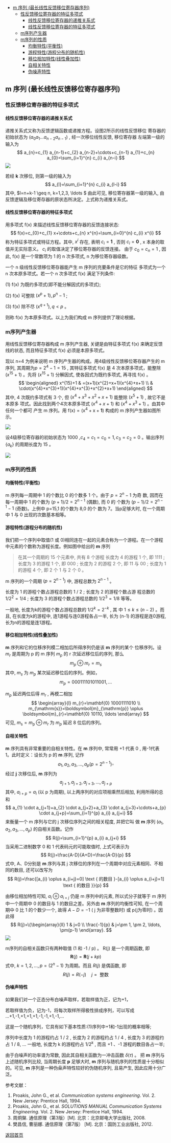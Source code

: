 - [m 序列 (最长线性反馈移位寄存器序列)](#m-序列-最长线性反馈移位寄存器序列)
  - [性反馈移位寄存器的特征多项式](#性反馈移位寄存器的特征多项式)
    - [线性反馈移位寄存器的递推关系式](#线性反馈移位寄存器的递推关系式)
    - [线性反馈移位寄存器的特征多项式](#线性反馈移位寄存器的特征多项式)
  - [m序列产生器](#m序列产生器)
  - [m序列的性质](#m序列的性质)
    - [均衡特性(平衡性)](#均衡特性平衡性)
    - [游程特性(游程分布的随机性)](#游程特性游程分布的随机性)
    - [移位相加特性(线性叠加性)](#移位相加特性线性叠加性)
    - [自相关特性](#自相关特性)
    - [伪噪声特性](#伪噪声特性)


## m 序列 (最长线性反馈移位寄存器序列)

### 性反馈移位寄存器的特征多项式

#### 线性反馈移位寄存器的递推关系式

递推关系式又称为反馈逻辑函数或递推方程。设图2所示的线性反馈移位 寄存器的初始状态为  $(a_{0} a_{1} \ldots a_{n-2} a_{n-1})$ , 经一次移位线性反馈, 移位寄存器 左端第一级的输入为
$$
a_{n}=c_{1} a_{n-1}+c_{2} a_{n-2}+\cdots+c_{n-1} a_{1}+c_{n} a_{0}=\sum_{i=1}^{n} c_{i} a_{n-i}
$$
![](https://raw.githubusercontent.com/timerring/picgo/master/picbed/image-20230224135349192.png)

若经  $\boldsymbol{k}$  次移位, 则第一级的输入为
$$
a_{l}=\sum_{i=1}^{n} c_{i} a_{l-i}
$$
其中,  $l=n+k-1 \geq n, k=1,2,3, \ldots $
由此可见, 移位寄存器第一级的输入, 由反馈逻辑及移位寄存器的原状态所决定。上式称为递推关系式。

#### 线性反馈移位寄存器的特征多项式

用多项式  f(x)  来描述线性反馈移位寄存器的反馈连接状态:
$$
f(x)=c_{0}+c_{1} x+\cdots+c_{n} x^{n}=\sum_{i=0}^{n} c_{i} x^{i}
$$
称为特征多项式或特征方程。其中,  $x^{i}$  存在, 表明  $c_{i}=\mathbf{1}$ , 否则  $c_{i}=\mathbf{0}$ ,  x  本身的取值并无实际意义。  $c_{i}$  的取值决定了移位寄存器的反馈连接。 由于  $c_{0}=c_{n}=1$ , 因此,  f(x)  是一个常数项为 1 的  n  次多项式,  n  为移位寄存器级数。

一个  n  级线性反馈移位寄存器能产生  m  序列的充要条件是它的特征 多项式为一个  n  次本原多项式。若一个  n  次多项式  f(x)  满足下列条件:

(1)  f(x)  为既约多项式(即不能分解因式的多项式);

(2)  f(x)  可整除  $(x^{p}+1), p^{n}-1$ ;

(3)  f(x)  除不尽  $(x^{q+1}), q \lt p$  。

则称  f(x)  为本原多项式。以上为我们构成  m  序列提供了理论根据。

### m序列产生器

用线性反馈移位寄存器构成  m  序列产生器, 关键是由特征多项式  f(x)  来确定反馈 线的状态, 而且特征多项式  f(x)  必须是本原多项式。

现以  n=4  为例来说明  m  序列产生器的构成。用4级线性反馈移位寄存器产生的  m 序列, 其周期为$p=2^{4}-1=15$ , 其特征多项式  f(x)  是 4 次本原多项式，能整除  $(x^{15}+1)$  。先将  $(x^{15}+1)$  分解因式, 使各因式为既约多项式, 再寻找  f(x)  。
$$
\begin{aligned}
x^{15}+1 & =(x+1)(x^{2}+x+1)(x^{4}+x+1) \\
& \cdot(x^{4}+x^{3}+1)(x^{4}+x^{3}+x^{2}+x+1)
\end{aligned}
$$
其中, 4 次既约多项式有 3 个, 但  $(x^{4}+x^{3}+x^{2}+x+1)$  能整除  $(x^{5}+1)$ , 故它不是本原多 项式。因此找到两个4次本原多项式  $(x^{4}+x+1)$  和  $(x^{4}+x^{3}+1)$  。由其中任何一个都可 产生  m  序列。用  $\mathrm{f}(\mathrm{x})=(\mathrm{x}^{4}+\mathrm{x}+\mathbf{1})$  构成的  $\mathrm{m}$  序列产生器如图所示。

![](https://raw.githubusercontent.com/timerring/picgo/master/picbed/image-20230224135748548.png)

设4级移位寄存器的初始状态为 1000 ,$c_{4}=c_{1}=c_{0}=1, c_{3}=c_{2}=0$  。输出序列  $\{a_{k}\}$  的周期长度为 15 。

![](https://raw.githubusercontent.com/timerring/picgo/master/picbed/image-20230224135830002.png)

### m序列的性质

#### 均衡特性(平衡性)

m  序列每一周期中 1 的个数比 0 的个数多 1 个。由于  $p=2^{n}-1$  为奇 数, 因而在每一周期中 1 的个数为  $(p+1) / 2=2^{n-1}$  (偶数), 而 0 的 个数为  $(p-1) / 2=2^{n-1}-1$  (奇数)。上例中  p=15,1  的个数为 8,0 的个 数为 7。当p足够大时, 在一个周期中 1 与 0 出现的次数基本相等。

#### 游程特性(游程分布的随机性)

我们把一个序列中取值(1 或 0)相同连在一起的元素合称为一个游程。在一个游程中元素的个数称为游程长度。例如图中给出的  $\boldsymbol{m}$  序列

 >  在其一个周期的 15 个元素中, 共有 8 个游程
 >  长度为 4 的游程 1 个, 即 1111 ;
 >  长度为 3 的游程 1 个, 即 000 ;
 >  长度为 2 的游程 2 个, 即 11 与 00 ;
 >  长度为 1 的游程 4 个, 即 2 个 1 与 2 个 0 。

m  序列的一个周期  $(p=2^{n-1})$  中, 游程总数为  $2^{n-1}$  。

长度为 1 的游程个数占游程总数的  1 / 2 ; 长度为 2 的游程个数占游 程总数的  $1 / 2^{2}=1 / 4$ ; 长度为 3 的游程个数占游程总数的  $1 / 2^{3}=1 / 8$ 等等。

一般地, 长度为k的游程个数占游程总数的  $1 / 2^{k}=2^{-k}$ , 其 中  $1 \leq k \leq(n-2)$  。而且, 在长度为k的游程中, 连1游程与连0游程各占一半, 长为  (n-1)  的游程是连0游程, 长为n的游程是连1游程。

#### 移位相加特性(线性叠加性)

$\boldsymbol{m}$  序列和它的位移序列模二相加后所得序列仍是该  $\boldsymbol{m}$  序列的某个 位移序列。设  $m_{r}$  是周期为  p  的  m  序列  $m_{p}$  的  r  次延迟移位后的序列, 那么
$$
m_{p} \oplus m_{r}=m_{s}
$$
其中,  $m_{s}$  为  $m_{p}$  某次延迟移位后的序列。例如，
$$
m_{p}=000111101011001, \ldots
$$




 $m_{p}$  延迟两位后得  $m_{r}$ , 再模二相加
$$
\begin{array}{l}
m_{r}=\mathbf{0} 10001111010 \\
m_{\mathrm{s}}=\boldsymbol{m}_{\mathrm{p}} \oplus \boldsymbol{m}_{r}=\mathbf{0} 10110, \ldots
\end{array}
$$
可见,  $m_{\mathrm{s}}=m_{\mathrm{p}} \oplus m_{r}$  为  $m_{p}$  延迟 8 位后的序列。

#### 自相关特性

$\boldsymbol{m}$  序列具有非常重要的自相关特性。在  $\boldsymbol{m}$  序列中, 常常用  +1  代表  0 , 用-1代表 1。此时定义：设长为  p  的  $\boldsymbol{m}$  序列, 记作
$$
a_{1}, a_{2}, a_{3}, \ldots, a_{p}(p=2^{n-1}) \square
$$
经过  $\boldsymbol{j}$  次移位后,  $\boldsymbol{m}$  序列为
$$
a_{j+1}, a_{j+2}, a_{j+3}, \ldots, a_{j+p}
$$
其中,  $a_{i+p}=a_{i}$  (以  p  为周期), 以上两序列的对应项相乘然后相加, 利用所得的总和
$$
a_{1} \cdot a_{j+1}+a_{2} \cdot a_{j+2}+a_{3} \cdot a_{j+3}+\cdots+a_{p} \cdot a_{j+p}=\sum_{i=1}^{p} a_{i} a_{j+i}
$$
来衡量一个  m  序列与它的  j  次移位序列之间的相关程度, 并把它叫 做  $\boldsymbol{m}$  序列  $(a_{1}, a_{2}, a_{3}, \ldots, a_{p})$  的自相关函数。记作
$$
R(j)=\sum_{i=1}^{p} a_{i} a_{j+i}
$$
当采用二进制数字 0 和 1 代表码元的可能取值时, 上式可表示为
$$
R(j)=\frac{A-D}{A+D}=\frac{A-D}{p}
$$
式中, A、D分别是  $\boldsymbol{m}$  序列与其  j  次移位的序列在一个周期中对应元素相同、不相同的数目, 还可以改写为
$$
R(j)=\frac{[a_{i} \oplus a_{i+j}=0] \text { 的数目 }-[a_{i} \oplus a_{i+j}=1] \text { 的数目 }}{p}
$$


由移位相加特性可知,  $a_{i} \oplus a_{i+j}$  仍是  m  序列中的元素, 所以式分子就等于  m  序列中一个周期中 0 的数目与 1 的数目之差。另外由  $\boldsymbol{m}$  序列的均衡性可知, 在一个周期中 0 比 1 的个数少一个, 故得  $A-D=-  1$ (  j  为非零整数时)  或  p(j为零时)  。因此得
$$
R(j)=\{\begin{array}{ll}
1 & j=0 \\
\frac{-1}{p} & j=\pm 1, \pm 2, \ldots, \pm(p-1)
\end{array}.
$$
![](https://raw.githubusercontent.com/timerring/picgo/master/picbed/image-20230224140617823.png)

$\mathrm{m}$序列的自相关函数只有两种取值  (1  和  -1 / p)  。  R(j) 是一个周期函数, 即
$$
\boldsymbol{R}(j)=\boldsymbol{R}(j+k p)
$$
式中,  $k=1,2, \ldots, p=(2^{n}-1)$  为周期。而且  $R(j)$  是偶函数, 即
$$
R(j)=R(-j) \quad j=\text { 整数 }
$$

#### 伪噪声特性

如果我们对一个正态分布白噪声取样，若取样值为正，记为+1，

若取样值为负，记为-1，将每次取样所得极性排成序列，可以写成 ...+1,-1,+1,+1,+1,-1,-1,+1,-1,...

这是一个随机序列，它具有如下基本性质:(1)序列中+1和-1出现的概率相等;

序列中长度为 1 的游程约占  1 / 2 , 长度为 2 的游程约占  1 / 4 , 长度为 3 的游程约占  1 / 8, $\ldots$  一般地, 长度为  $\mathrm{k}$  的游程约占  $1 / 2^{k}$ , 而且  +1 、-1  游程的数目各占一半;

由于白噪声的功率谱为常数, 因此其自相关函数为一冲击函数  $\delta(\tau)$  。 把  $\boldsymbol{m}$  序列与上述随机序列比较, 当周期长度  $\boldsymbol{p}$  足够大时,  $\boldsymbol{m}$  序列与随机序列的性质是十分相似的。可见,  $\boldsymbol{m}$  序列是一种伪喿声特性较好的伪随机序列, 且易产生, 因此应用十分广泛。





参考文献：

1. Proakis, John G., et al. *Communication systems engineering*. Vol. 2. New Jersey: Prentice Hall, 1994.
2. Proakis, John G., et al. *SOLUTIONS MANUAL Communication Systems Engineering*. Vol. 2. New Jersey: Prentice Hall, 1994.
3. 周炯槃. 通信原理（第3版）[M\]. 北京：北京邮电大学出版社, 2008.
4. 樊昌信, 曹丽娜. 通信原理（第7版） [M\]. 北京：国防工业出版社, 2012.



[返回首页](https://github.com/timerring/information-theory)

